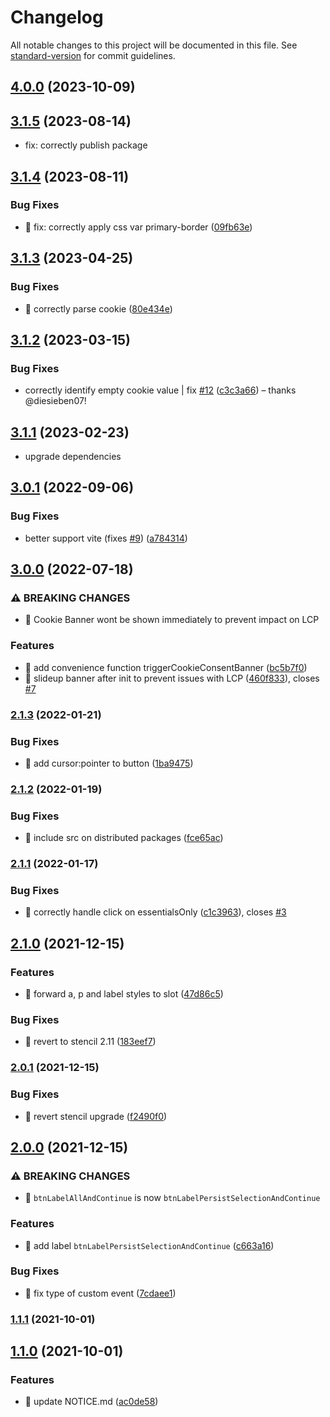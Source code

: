 # Changelog

All notable changes to this project will be documented in this file. See [standard-version](https://github.com/conventional-changelog/standard-version) for commit guidelines.

## [4.0.0](https://github.com/porscheofficial/cookie-consent-banner/compare/v3.1.5...v4.0.0) (2023-10-09)

## [3.1.5](https://github.com/porscheofficial/cookie-consent-banner/compare/v3.1.4...v3.1.5) (2023-08-14)

* fix: correctly publish package

## [3.1.4](https://github.com/porscheofficial/cookie-consent-banner/compare/v3.1.3...v3.1.4) (2023-08-11)

### Bug Fixes

* 🐛 fix: correctly apply css var primary-border ([09fb63e](https://github.com/porscheofficial/cookie-consent-banner/commit/09fb63e93db9c6b3c8259d6039d345719edb212e))


## [3.1.3](https://github.com/porscheofficial/cookie-consent-banner/compare/v3.1.2...v3.1.3) (2023-04-25)

### Bug Fixes

* 🐛 correctly parse cookie ([80e434e](https://github.com/porscheofficial/cookie-consent-banner/commit/80e434e4b0f5c4af74b746b46241f0d8bbdeafcc))

## [3.1.2](https://github.com/porscheofficial/cookie-consent-banner/compare/v3.1.1...v3.1.2) (2023-03-15)


### Bug Fixes

* correctly identify empty cookie value | fix [#12](https://github.com/porscheofficial/cookie-consent-banner/issues/12) ([c3c3a66](https://github.com/porscheofficial/cookie-consent-banner/commit/c3c3a661fea8f865fe48088ccb127af80a85b446)) – thanks @diesieben07!

## [3.1.1](https://github.com/porscheofficial/cookie-consent-banner/compare/v3.0.1...v3.1.1) (2023-02-23)

- upgrade dependencies

## [3.0.1](https://github.com/porscheofficial/cookie-consent-banner/compare/v3.0.0...v3.0.1) (2022-09-06)

### Bug Fixes

- better support vite (fixes [#9](https://github.com/porscheofficial/cookie-consent-banner/issues/9)) ([a784314](https://github.com/porscheofficial/cookie-consent-banner/commit/a7843149dc27c769b589771246f177148fa2f626))

## [3.0.0](https://github.com/porscheofficial/cookie-consent-banner/compare/v2.1.3...v3.0.0) (2022-07-18)

### ⚠ BREAKING CHANGES

- 🧨 Cookie Banner wont be shown immediately to prevent impact on LCP

### Features

- 🎸 add convenience function triggerCookieConsentBanner ([bc5b7f0](https://github.com/porscheofficial/cookie-consent-banner/commit/bc5b7f06f0df7f537b9c7180bd0e82e03dfb74b9))
- 🎸 slideup banner after init to prevent issues with LCP ([460f833](https://github.com/porscheofficial/cookie-consent-banner/commit/460f833b76f2ce1b116301cbbb226cf9f318ff42)), closes [#7](https://github.com/porscheofficial/cookie-consent-banner/issues/7)

### [2.1.3](https://github.com/porscheofficial/cookie-consent-banner/compare/v2.1.2...v2.1.3) (2022-01-21)

### Bug Fixes

- 🐛 add cursor:pointer to button ([1ba9475](https://github.com/porscheofficial/cookie-consent-banner/commit/1ba94752c7bb59e455722df512816534acf91cb9))

### [2.1.2](https://github.com/porscheofficial/cookie-consent-banner/compare/v2.1.1...v2.1.2) (2022-01-19)

### Bug Fixes

- 🐛 include src on distributed packages ([fce65ac](https://github.com/porscheofficial/cookie-consent-banner/commit/fce65ac9d20d1665bafdc982dfd905ecabd8d9ae))

### [2.1.1](https://github.com/porscheofficial/cookie-consent-banner/compare/v2.1.0...v2.1.1) (2022-01-17)

### Bug Fixes

- 🐛 correctly handle click on essentialsOnly ([c1c3963](https://github.com/porscheofficial/cookie-consent-banner/commit/c1c3963dfda3a9c138e6c4db859e65875fdfa17f)), closes [#3](https://github.com/porscheofficial/cookie-consent-banner/issues/3)

## [2.1.0](https://github.com/porscheofficial/cookie-consent-banner/compare/v2.0.1...v2.1.0) (2021-12-15)

### Features

- 🎸 forward a, p and label styles to slot ([47d86c5](https://github.com/porscheofficial/cookie-consent-banner/commit/47d86c540cfb1649b03cadb780ac295cf4ac4045))

### Bug Fixes

- 🐛 revert to stencil 2.11 ([183eef7](https://github.com/porscheofficial/cookie-consent-banner/commit/183eef76b38bfdf8ecff55a43e0366c9bd807eaa))

### [2.0.1](https://github.com/porscheofficial/cookie-consent-banner/compare/v2.0.0...v2.0.1) (2021-12-15)

### Bug Fixes

- 🐛 revert stencil upgrade ([f2490f0](https://github.com/porscheofficial/cookie-consent-banner/commit/f2490f0bd8e183bce50477981cda8de178eb4d4c))

## [2.0.0](https://github.com/porscheofficial/cookie-consent-banner/compare/v1.1.1...v2.0.0) (2021-12-15)

### ⚠ BREAKING CHANGES

- 🧨 `btnLabelAllAndContinue` is now `btnLabelPersistSelectionAndContinue`

### Features

- 🎸 add label `btnLabelPersistSelectionAndContinue` ([c663a16](https://github.com/porscheofficial/cookie-consent-banner/commit/c663a16e08417e06b9561472979b3980d0224e99))

### Bug Fixes

- 🐛 fix type of custom event ([7cdaee1](https://github.com/porscheofficial/cookie-consent-banner/commit/7cdaee12628cd755ada707eb2a44bdc2f2b6d916))

### [1.1.1](https://github.com/porscheofficial/cookie-consent-banner/compare/v1.1.0...v1.1.1) (2021-10-01)

## [1.1.0](https://github.com/porscheofficial/cookie-consent-banner/compare/v1.0.0...v1.1.0) (2021-10-01)

### Features

- 🎸 update NOTICE.md ([ac0de58](https://github.com/porscheofficial/cookie-consent-banner/commit/ac0de58631006e4d0fdf2d5fb15252bebf2d6fa1))
